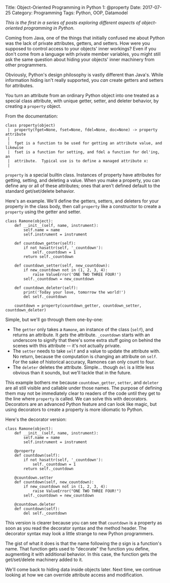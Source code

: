 Title: Object-Oriented Programming in Python 1: @property
Date: 2017-07-25
Category: Programming
Tags: Python, OOP, Datamodel

*This is the first in a series of posts exploring different aspects of object-oriented programming in Python.*

Coming from Java, one of the things that initially confused me about Python was the lack of private attributes, getters, and setters. How were you supposed to control access to your objects' inner workings? Even if you don't come from a language with private member variables, you might still ask the same question about hiding your objects' inner machinery from other programmers.

Obviously, Python's design philosophy is vastly different than Java's. While information hiding isn't really supported, you _can_ create getters and setters for attributes.

You turn an attribute from an ordinary Python object into one treated as a special class attribute, with unique getter, setter, and deleter behavior, by creating a `property` object.

From the documentation:

```
class property(object)
 |  property(fget=None, fset=None, fdel=None, doc=None) -> property attribute
 |
 |  fget is a function to be used for getting an attribute value, and likewise
 |  fset is a function for setting, and fdel a function for del'ing, an
 |  attribute.  Typical use is to define a managed attribute x:
 |  
```

`property` is a special builtin class. Instances of property have attributes for getting, setting, and deleting a value. When you make a property, you can define any or all of these attributes; ones that aren't defined default to the standard get/set/delete behavior.

Here's an example. We'll define the getters, setters, and deleters for your property in the class body, then call `property` like a constructor to create a `property` using the getter and setter.

```
class Ramone(object):
    def __init__(self, name, instrument):
        self.name = name
        self.instrument = instrument

    def countdown_getter(self):
        if not hasattr(self, '_countdown'):
            self._countdown = 1
        return self._countdown

    def countdown_setter(self, new_countdown):
        if new_countdown not in (1, 2, 3, 4):
            raise ValueError('ONE TWO THREE FOUR!')
        self._countdown = new_countdown

    def countdown_deleter(self):
    	print('Today your love, tomorrow the world!')
        del self._countdown

    countdown = property(countdown_getter, countdown_setter, countdown_deleter)
```

Simple, but we'll go through them one-by-one:

* The `getter` only takes a `Ramone`, an instance of the class (`self`), and returns an attribute. It *gets* the attribute. `_countdown` starts with an underscore to signify that there's some extra stuff going on behind the scenes with this attribute -- it's not actually private.
* The `setter` needs to take `self` and a value to update the attribute with. No return, because the computation is changing an attribute on `self`. For the sake of historical accuracy, Ramones can only count to four.
* The `deleter` deletes the attribute. Simple... though `del` is a little less obvious than it sounds, but we'll tackle that in the future.

This example bothers me because `countdown_getter`, `setter`, and `deleter` are all still visible and callable under those names. The purpose of defining them may not be immediately clear to readers of the code until they get to the line where `property` is called. We can solve this with decorators. Decorators are an advanced Python feature and can look like magic, but using decorators to create a property is more idiomatic to Python.

Here's the decorator version:

```
class Ramone(object):
    def __init__(self, name, instrument):
        self.name = name
        self.instrument = instrument
    
    @property
    def countdown(self):
        if not hasattr(self, '_countdown'):
            self._countdown = 1
        return self._countdown

    @countdown.setter
    def countdown(self, new_countdown):
        if new_countdown not in (1, 2, 3, 4):
            raise ValueError("ONE TWO THREE FOUR!")
        self._countdown = new_countdown

    @countdown.deleter
    def countdown(self):
        del self._countdown
```

This version is clearer because you can see that `countdown` is a property as soon as you read the decorator syntax and the method header. The decorator syntax may look a little strange to new Python programmers. 

The gist of what it does is that the name following the `@` sign is a function's name. That function gets used to "decorate" the function you define, augmenting it with additional behavior. In this case, the function gets the get/set/delete machinery added to it.

We'll come back to hiding data inside objects later. Next time, we continue looking at how we can override attribute access and modification.


